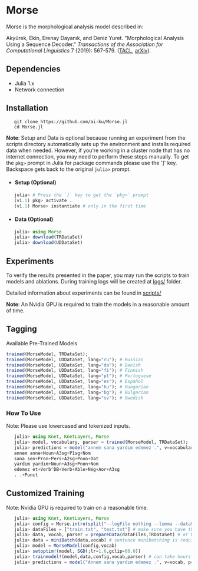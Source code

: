 # Morse

Morse is the morphological analysis model described in:

Akyürek, Ekin, Erenay Dayanık, and Deniz Yuret. "Morphological Analysis Using a Sequence Decoder." *Transactions of the Association for Computational Linguistics* 7 (2019): 567-579. ([TACL](https://www.transacl.org/ojs/index.php/tacl/article/view/1654), [arXiv](https://arxiv.org/abs/1805.07946)).

## Dependencies
  - Julia 1.x
  - Network connection

## Installation

```SHELL
   git clone https://github.com/ai-ku/Morse.jl
   cd Morse.jl
```

**Note**: Setup and Data is optional because running an experiment from the scripts directory automatically sets up the environment and installs required data when needed. However, if you're working in a cluster node that has no internet connection, you may need to perform these steps manually. To get the `pkg>` prompt in Julia for package commands please use the ']' key. Backspace gets back to the original `julia>` prompt.

* #### Setup (Optional)
```JULIA
   julia> # Press the `]` key to get the `pkg>` prompt
   (v1.1) pkg> activate .
   (v1.1) Morse> instantiate # only in the first time
```

* #### Data (Optional)
```JULIA
   julia> using Morse
   julia> download(TRDataSet)
   julia> download(UDDataSet)
```

## Experiments

To verify the results presented in the paper, you may run the scripts to train models and ablations. During training logs will be created at [logs/](logs/) folder.

Detailed information about experiments can be found in [scripts/](scripts/README.md)

**Note**: An Nvidia GPU is required to train the models in a reasonable amount of time.

## Tagging

Available Pre-Trained Models

```JULIA
trained(MorseModel, TRDataSet);
trained(MorseModel, UDDataSet, lang="ru"); # Russian
trained(MorseModel, UDDataSet, lang="da"); # Danish
trained(MorseModel, UDDataSet, lang="fi"); # Finnish
trained(MorseModel, UDDataSet, lang="pt"); # Portuguese
trained(MorseModel, UDDataSet, lang="es"); # Español
trained(MorseModel, UDDataSet, lang="hu"); # Hungarian
trained(MorseModel, UDDataSet, lang="bg"); # Bulgarian
trained(MorseModel, UDDataSet, lang="sv"); # Swedish
```

### How To Use

Note: Please use lowercased and tokenized inputs.

```Julia
   julia> using Knet, KnetLayers, Morse
   julia> model, vocabulary, parser = trained(MorseModel, TRDataSet);
   julia> predictions = model("annem sana yardım edemez .", v=vocabulary, p=parser)
   annem anne+Noun+A3sg+P1sg+Nom
   sana sen+Pron+Pers+A2sg+Pnon+Dat
   yardım yardım+Noun+A3sg+Pnon+Nom
   edemez et+Verb^DB+Verb+Able+Neg+Aor+A3sg
   . .+Punct
```

## Customized Training

Note: Nvidia GPU is required to train on a reasonable time.

```Julia
   julia> using Knet, KnetLayers, Morse
   julia> config = Morse.intro(split("--logFile nothing --lemma --dataSet TRDataSet")) # you can modify the program arguments
   julia> dataFiles = ["train.txt", "test.txt"] # make sure you have theese files exists in the given path
   julia> data, vocab, parser = prepareData(dataFiles,TRDataSet) # or UDDataSet
   julia> data = miniBatch(data,vocab) # sentence minibatching is required for processing a sentence correctly
   julia> model = MorseModel(config,vocab)
   julia> setoptim!(model, SGD(;lr=1.6,gclip=60.0))
   julia> trainmodel!(model,data,config,vocab,parser) # can take hours or more depends to your data
   julia> predictions = model("Annem sana yardım edemez .", v=vocab, p=parser)
```
